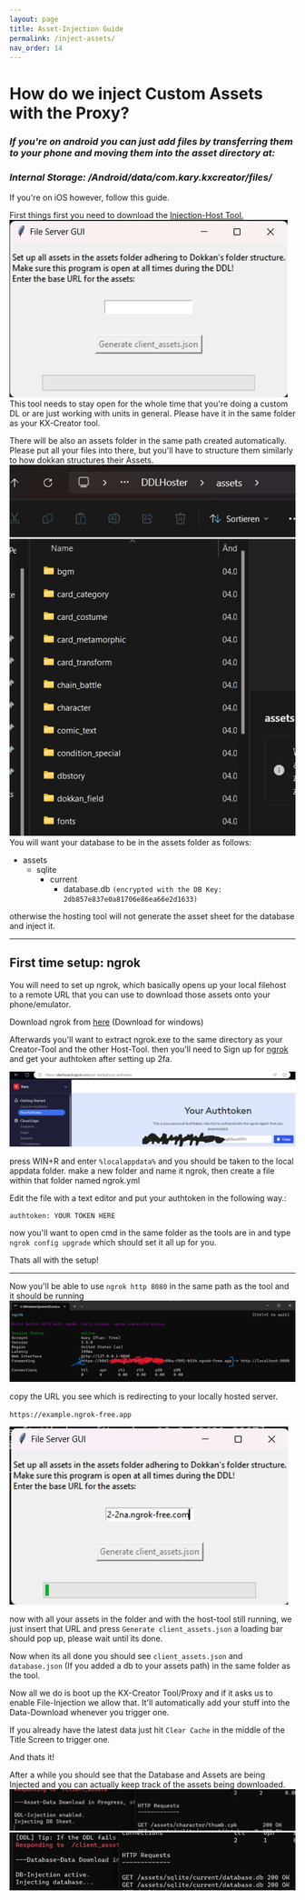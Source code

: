 ```yaml
---
layout: page
title: Asset-Injection Guide
permalink: /inject-assets/
nav_order: 14
---
```


# How do we inject Custom Assets with the Proxy?

### *If you're on android you can just add files by transferring them to your phone and moving them into the asset directory at:*
### *Internal Storage: /Android/data/com.kary.kxcreator/files/*

If you're on iOS however, follow this guide.

First things first you need to download the [Injection-Host Tool.](https://discord.com/channels/794907952766255154/809530247225671680)
![**areadb](/imgs/dlserver.png)
This tool needs to stay open for the whole time that you're doing a custom DL or are just working with units in general.
Please have it in the same folder as your KX-Creator tool.

There will be also an assets folder in the same path created automatically.
Please put all your files into there, but you'll have to structure them similarly to how dokkan structures their Assets.
![**areadb](/imgs/assets.png)
You will want your database to be in the assets folder as follows:
- assets
    - sqlite
        - current
            - database.db
            `(encrypted with the DB Key: 2db857e837e0a81706e86ea66e2d1633)`

otherwise the hosting tool will not generate the asset sheet for the database and inject it.

___

## First time setup: ngrok
You will need to set up ngrok, which basically opens up your local filehost to a remote URL that you can use to download those assets onto your phone/emulator.

Download ngrok from [here](https://ngrok.com/download)
(Download for windows)

Afterwards you'll want to extract ngrok.exe to the same directory as your Creator-Tool and the other Host-Tool.
then you'll need to Sign up for [ngrok](https://dashboard.ngrok.com/signup) and get your authtoken after setting up 2fa.

![**areadb](/imgs/ngrokauth.png)

press WIN+R and enter `%localappdata%` and you should be taken to the local appdata folder.
make a new folder and name it ngrok, then create a file within that folder named ngrok.yml

Edit the file with a text editor and put your authtoken in the following way.:
```
authtoken: YOUR TOKEN HERE
```

now you'll want to open cmd in the same folder as the tools are in and type
`ngrok config upgrade`
which should set it all up for you.

Thats all with the setup!
___

Now you'll be able to use 
`ngrok http 8080`
in the same path as the tool
and it should be running
![**areadb](/imgs/ngrokrun.png)

copy the URL you see which is redirecting to your locally hosted server.

`https://example.ngrok-free.app`

![**areadb](/imgs/ngrokload.png)

now with all your assets in the folder and with the host-tool still running, we just insert that URL and press `Generate client_assets.json`
a loading bar should pop up, please wait until its done.

Now when its all done you should see `client_assets.json` and `database.json` (If you added a db to your assets path) in the same folder as the tool.

Now all we do is boot up the KX-Creator Tool/Proxy and if it asks us to enable File-Injection we allow that. 
It'll automatically add your stuff into the Data-Download whenever you trigger one. 

If you already have the latest data just hit `Clear Cache` in the middle of the Title Screen to trigger one.

And thats it!

After a while you should see that the Database and Assets are being Injected and you can actually keep track of the assets being downloaded.
![**areadb](/imgs/assetdl.png)
![**areadb](/imgs/dbdl.png)
